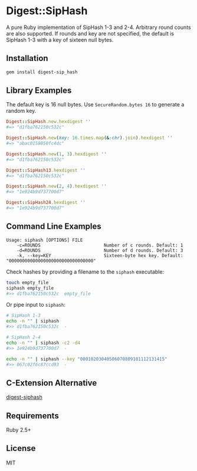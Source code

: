 # Digest::SipHash

A pure Ruby implementation of SipHash 1-3 and 2-4. Arbitrary round counts are also supported. If rounds and key are not specified, the default is SipHash 1-3 with a key of sixteen null bytes.

## Installation

```bash
gem install digest-sip_hash
```

## Library Examples

The default key is 16 null bytes. Use `SecureRandom.bytes 16` to generate a random key.

```ruby
Digest::SipHash.new.hexdigest ''
#=> "d1fba762150c532c"

Digest::SipHash.new(key: 16.times.map(&:chr).join).hexdigest ''
#=> "abac0158050fc4dc"

Digest::SipHash.new(1, 3).hexdigest ''
#=> "d1fba762150c532c"

Digest::SipHash13.hexdigest ''
#=> "d1fba762150c532c"

Digest::SipHash.new(2, 4).hexdigest ''
#=> "1e924b9d737700d7"

Digest::SipHash24.hexdigest ''
#=> "1e924b9d737700d7"
```

## Command Line Examples

```
Usage: siphash [OPTIONS] FILE
    -c=ROUNDS                        Number of c rounds. Default: 1
    -d=ROUNDS                        Number of d rounds. Default: 3
    -k, --key=KEY                    Sixteen-byte hex key. Default: "00000000000000000000000000000000"
```

Check hashes by providing a filename to the `siphash` executable:
```sh
touch empty_file
siphash empty_file
#>> d1fba762150c532c  empty_file
```

Or pipe input to `siphash`:
```sh
# SipHash 1-3
echo -n "" | siphash
#>> d1fba762150c532c  -

# SipHash 2-4
echo -n "" | siphash -c2 -d4
#>> 1e924b9d737700d7  -

echo -n "" | siphash --key "00010203040506070809101112131415"
#>> 067c02f6c87ccd93  -
```

## C-Extension Alternative

[digest-siphash](https://github.com/ksss/digest-siphash)

## Requirements

Ruby 2.5+

## License

MIT
